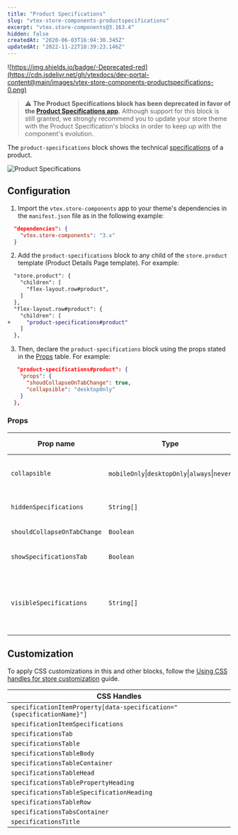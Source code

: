 ```yaml
---
title: "Product Specifications"
slug: "vtex-store-components-productspecifications"
excerpt: "vtex.store-components@3.163.4"
hidden: false
createdAt: "2020-06-03T16:04:30.345Z"
updatedAt: "2022-11-22T18:39:23.146Z"
---
```

![https://img.shields.io/badge/-Deprecated-red](https://cdn.jsdelivr.net/gh/vtexdocs/dev-portal-content@main/images/vtex-store-components-productspecifications-0.png)

> ⚠️ **The Product Specifications block has been deprecated in favor of the [Product Specifications app](https://developers.vtex.com/vtex-developer-docs/docs/vtex-product-specifications/).** Although support for this block is still granted, we strongly recommend you to update your store theme with the Product Specification's blocks in order to keep up with the component's evolution.

The `product-specifications` block shows the technical [specifications](https://help.vtex.com/tutorial/what-are-fields-or-specifications--2lB4AgibEseceMggKE2k2m) of a product.

![Product Specifications](https://cdn.jsdelivr.net/gh/vtexdocs/dev-portal-content@main/images/vtex-store-components-productspecifications-1.png)

## Configuration

1. Import the `vtex.store-components` app to your theme's dependencies in the `manifest.json` file as in the following example:

```json
  "dependencies": {
    "vtex.store-components": "3.x"
  }
```

2. Add the `product-specifications` block to any child of the `store.product` template (Product Details Page template). For example:

```diff
  "store.product": {
    "children": [
      "flex-layout.row#product",
    ]
  },
  "flex-layout.row#product": {
    "children": [
+     "product-specifications#product"
    ]
  },
```

3. Then, declare the `product-specifications` block using the props stated in the [Props](#props) table. For example:

```json  
   "product-specifications#product": {
    "props": {
      "shoudCollapseOnTabChange": true,
      "collapsible": "desktopOnly"
    }
  },
```

### Props

| Prop name                | Type                                                       | Description                                                                                                            | Default value |
| ------------------------ | ---------------------------------------------------------- | ---------------------------------------------------------------------------------------------------------------------- | ------------- |
| `collapsible`              | `mobileOnly`&#124;`desktopOnly`&#124;`always`&#124;`never` | Defines when the content of the specifications should be collapsed.                                                   | `always`      |
| `hiddenSpecifications`     | `String[]`                                                 | Name of the specifications to be hidden.                                                                          | `[]`          |
| `shouldCollapseOnTabChange` | `Boolean`                                                  | If it should collapse if you change the tab.                                                                            | `false`       |
| `showSpecificationsTab`    | `Boolean`                                                  | Shows the component in the tabs mode if `true`.                                                                | `false`       |
| `visibleSpecifications`    | `String[]`                                                 | Name of the specifications to be presented. Only provide one of `hiddenSpecifications` or `visibleSpecifications`. | `[]`          |

## Customization

To apply CSS customizations in this and other blocks, follow the [Using CSS handles for store customization](https://developers.vtex.com/vtex-developer-docs/docs/vtex-io-documentation-using-css-handles-for-store-customization) guide.

| CSS Handles                               |
| ----------------------------------------- |
| `specificationItemProperty[data-specification="{specificationName}"]` |
| `specificationItemSpecifications`         |
| `specificationsTab`                       |
| `specificationsTable`                     |
| `specificationsTableBody`                 |
| `specificationsTableContainer`            |
| `specificationsTableHead`                 |
| `specificationsTablePropertyHeading`      |
| `specificationsTableSpecificationHeading` |
| `specificationsTableRow`                  |
| `specificationsTabsContainer`             |
| `specificationsTitle`                     |